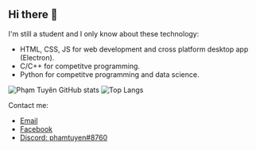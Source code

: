 ## Hi there 👋
I'm still a student and I only know about these technology:
- HTML, CSS, JS for web development and cross platform desktop app (Electron).
- C/C++ for competitve programming.
- Python for competitve programming and data science.

![Phạm Tuyên GitHub stats](https://github-readme-stats.vercel.app/api?username=pham-tuyen&show_icons=true&include_all_commits=true)
![Top Langs](https://github-readme-stats.vercel.app/api/top-langs/?username=pham-tuyen&show_icons=true&langs_count=10&layout=compact)

Contact me:
- [Email](mailto://phamthanhtuyen2k8@gmail.com)
- [Facebook](https://facebook.com/tuyen.2k8)
- [Discord: phamtuyen#8760]()

